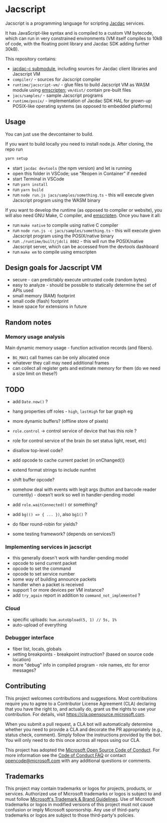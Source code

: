# Jacscript

Jacscript is a programming language for scripting [Jacdac](https://aka.ms/jacdac) services.

It has JavaScript-like syntax and is compiled to a custom VM bytecode, which can run in very constrained
environments (VM itself compiles to 10kB of code, with the floating point library and Jacdac SDK adding further 30kB).

This repository contains:
* [jacdac-c submodule](https://github.com/microsoft/jacdac-c), including sources for Jacdac client libraries and Jacscript VM
* `compiler/` - sources for Jacscript compiler
* `runtime/jacscript-vm/` - glue files to build Jacscript VM as WASM module using [emscripten](https://emscripten.org/); `vm/dist/` contain pre-built files
* `jacs/samples/` - sample Jacscript programs
* `runtime/posix/` - implementation of Jacdac SDK HAL for grown-up POSIX-like operating systems (as opposed to embedded platforms)


## Usage

You can just use the devcontainer to build.

If you want to build locally you need to install node.js. After cloning, the repo run

```bash
yarn setup
```

* start `jacdac devtools` (the npm version) and let is running
* open this folder in VSCode; use "Reopen in Container" if needed
* start Terminal in VSCode
* run `yarn install`
* run `yarn build`
* run `node run.js jacs/samples/something.ts` - this will execute given Jacscript program using the WASM binary

If you want to develop the runtime (as opposed to compiler or website), you will also need
GNU Make, C compiler, and [emscripten](https://emscripten.org/docs/getting_started/downloads.html).
Once you have it all:

* run `make native` to compile using native C compiler
* run `node run.js -c jacs/samples/something.ts` - this will execute given Jacscript program using the POSIX/native binary
* run `./runtime/built/jdcli 8082` - this will run the POSIX/native Jacscript server, which can be accessed from the devtools dashboard
* run `make em` to compile using emscripten

## Design goals for Jacscript VM

* secure - can predictably execute untrusted code (random bytes)
* easy to analyze - should be possible to statically determine the set of APIs used
* small memory (RAM) footprint
* small code (flash) footprint
* leave space for extensions in future

## Random notes

### Memory usage analysis

Main dynamic memory usage - function activation records (and fibers).
* `BG_MAX1` call frames can be only allocated once
* whatever they call may need additional frames
* can collect all register gets and estimate memory for them (do we need a size limit on these?)


## TODO

* add `Date.now()` ?
* hang properties off roles - `high`, `lastHigh` for bar graph eg
* more dynamic buffers? (offline store of pixels)

* `role.control` -> control service of device that has this role ?
* role for control service of the brain (to set status light, reset, etc)

* disallow top-level code?
* add opcode to cache current packet (in onChanged())
* extend format strings to include numfmt
* shift buffer opcode?
* somehow deal with events with legit args (button and barcode reader currently) - doesn't work so well in handler-pending model
* add `role.waitConnected()` or something?
* add `bg(() => { ... })`, also `bg1()` ?
* do fiber round-robin for yields?
* some testing framework? (depends on services?)

### Implementing services in jacscript

* this generally doesn't work with handler-pending model
* opcode to send current packet
* opcode to set the command
* opcode to set service number
* some way of building announce packets
* handler when a packet is received
* support 1 or more devices per VM instance?
* add `try_again` report in addition to `command_not_implemented` ?

### Cloud

* specific uploads: `hum.autoUpload(5, 1) // 5s, 1%`
* auto-upload of everything

### Debugger interface

* fiber list, locals, globals
* setting breakpoints - breakpoint instruction? (based on source code location)
* more "debug" info in compiled program - role names, etc for error messages?


## Contributing

This project welcomes contributions and suggestions.  Most contributions require you to agree to a
Contributor License Agreement (CLA) declaring that you have the right to, and actually do, grant us
the rights to use your contribution. For details, visit https://cla.opensource.microsoft.com.

When you submit a pull request, a CLA bot will automatically determine whether you need to provide
a CLA and decorate the PR appropriately (e.g., status check, comment). Simply follow the instructions
provided by the bot. You will only need to do this once across all repos using our CLA.

This project has adopted the [Microsoft Open Source Code of Conduct](https://opensource.microsoft.com/codeofconduct/).
For more information see the [Code of Conduct FAQ](https://opensource.microsoft.com/codeofconduct/faq/) or
contact [opencode@microsoft.com](mailto:opencode@microsoft.com) with any additional questions or comments.

## Trademarks

This project may contain trademarks or logos for projects, products, or services. Authorized use of Microsoft 
trademarks or logos is subject to and must follow 
[Microsoft's Trademark & Brand Guidelines](https://www.microsoft.com/en-us/legal/intellectualproperty/trademarks/usage/general).
Use of Microsoft trademarks or logos in modified versions of this project must not cause confusion or imply Microsoft sponsorship.
Any use of third-party trademarks or logos are subject to those third-party's policies.

